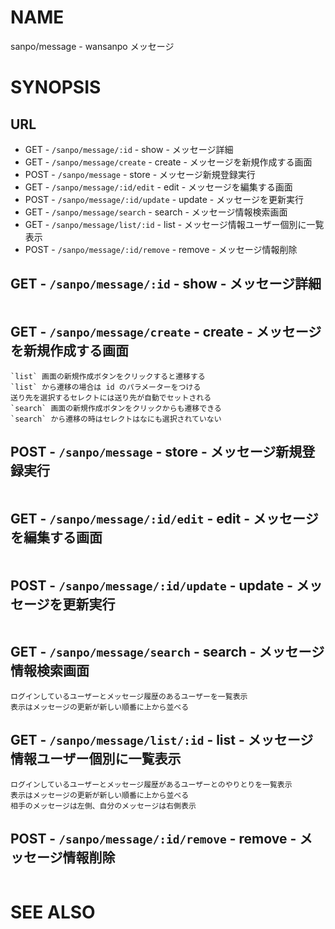 # NAME

sanpo/message - wansanpo メッセージ

# SYNOPSIS

## URL

- GET - `/sanpo/message/:id` - show - メッセージ詳細
- GET - `/sanpo/message/create` - create - メッセージを新規作成する画面
- POST - `/sanpo/message` - store - メッセージ新規登録実行
- GET - `/sanpo/message/:id/edit` - edit - メッセージを編集する画面
- POST - `/sanpo/message/:id/update` - update - メッセージを更新実行
- GET - `/sanpo/message/search` - search - メッセージ情報検索画面
- GET - `/sanpo/message/list/:id` - list - メッセージ情報ユーザー個別に一覧表示
- POST - `/sanpo/message/:id/remove` - remove - メッセージ情報削除

## GET - `/sanpo/message/:id` - show - メッセージ詳細

```
```

## GET - `/sanpo/message/create` - create - メッセージを新規作成する画面

```
`list` 画面の新規作成ボタンをクリックすると遷移する
`list` から遷移の場合は id のパラメーターをつける
送り先を選択するセレクトには送り先が自動でセットされる
`search` 画面の新規作成ボタンをクリックからも遷移できる
`search` から遷移の時はセレクトはなにも選択されていない
```

## POST - `/sanpo/message` - store - メッセージ新規登録実行

```
```

## GET - `/sanpo/message/:id/edit` - edit - メッセージを編集する画面

```
```

## POST - `/sanpo/message/:id/update` - update - メッセージを更新実行

```
```

## GET - `/sanpo/message/search` - search - メッセージ情報検索画面

```
ログインしているユーザーとメッセージ履歴のあるユーザーを一覧表示
表示はメッセージの更新が新しい順番に上から並べる
```

## GET - `/sanpo/message/list/:id` - list - メッセージ情報ユーザー個別に一覧表示

```
ログインしているユーザーとメッセージ履歴があるユーザーとのやりとりを一覧表示
表示はメッセージの更新が新しい順番に上から並べる
相手のメッセージは左側、自分のメッセージは右側表示
```

## POST - `/sanpo/message/:id/remove` - remove - メッセージ情報削除

```
```


# SEE ALSO


